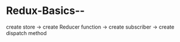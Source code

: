 # Redux-Basics--
create store -> create Reducer function -> create subscriber -> create dispatch method


